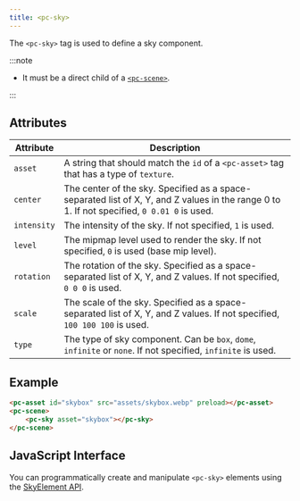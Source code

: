 ```yaml
---
title: <pc-sky>
---
```


The `<pc-sky>` tag is used to define a sky component.

:::note

* It must be a direct child of a [`<pc-scene>`](pc-scene.md).

:::

## Attributes

| Attribute | Description |
| --- | --- |
| `asset` | A string that should match the `id` of a `<pc-asset>` tag that has a type of `texture`. |
| `center` | The center of the sky. Specified as a space-separated list of X, Y, and Z values in the range 0 to 1. If not specified, `0 0.01 0` is used. |
| `intensity` | The intensity of the sky. If not specified, `1` is used. |
| `level` | The mipmap level used to render the sky. If not specified, `0` is used (base mip level). |
| `rotation` | The rotation of the sky. Specified as a space-separated list of X, Y, and Z values. If not specified, `0 0 0` is used. |
| `scale` | The scale of the sky. Specified as a space-separated list of X, Y, and Z values. If not specified, `100 100 100` is used. |
| `type` | The type of sky component. Can be `box`, `dome`, `infinite` or `none`. If not specified, `infinite` is used. |

## Example

```html
<pc-asset id="skybox" src="assets/skybox.webp" preload></pc-asset>
<pc-scene>
    <pc-sky asset="skybox"></pc-sky>
</pc-scene>
```

## JavaScript Interface

You can programmatically create and manipulate `<pc-sky>` elements using the [SkyElement API](https://api.playcanvas.com/classes/EngineWebComponents.SkyElement.html).
